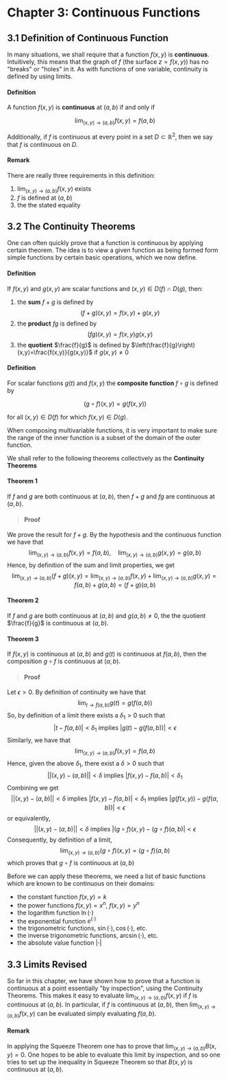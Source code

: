 # Chapter 3: Continuous Functions

## 3.1 Definition of Continuous Function

In many situations, we shall require that a function $f(x,y)$ is **continuous**. Intuitively, this means that the graph of $f$ (the surface $z=f(x,y)$) has no "breaks" or "holes" in it. As with functions of one variable, continuity is defined by using limits.

#### Definition

A function $f(x,y)$ is **continuous** at $(a,b)$ if and only if

$$\lim_{(x,y)\rightarrow (a,b)}f(x,y)=f(a,b)$$

Additionally, if $f$ is continuous at every point in a set $D\subset \mathbb{R}^2$, then we say that $f$ is continuous on $D$.

#### Remark

There are really three requirements in this definition:

1.	$\lim_{(x,y)\rightarrow (a,b)}f(x,y)$ exists
2.	$f$ is defined at $(a,b)$
3.	the the stated equality

## 3.2 The Continuity Theorems

One can often quickly prove that a function is continuous by applying certain theorem. The idea is to view a given function as being formed form simple functions by certain basic operations, which we now define.

#### Definition

If $f(x,y)$ and $g(x,y)$ are scalar functions and $(x,y)\in D(f)\cap D(g)$, then:

1.	the **sum** $f+g$ is defined by
	$$(f+g)(x,y)=f(x,y)+g(x,y)$$
2.	the **product** $fg$ is defined by
	$$(fg)(x,y)=f(x,y)g(x,y)$$
3.	the **quotient** $\frac{f}{g}$ is defined by
	$\left(\frac{f}{g}\right)(x,y)=\frac{f(x,y)}{g(x,y)}$ if $g(x,y)\neq 0$

#### Definition

For scalar functions $g(t)$ and $f(x,y)$ the **composite function** $f\circ g$ is defined by

$$(g\circ f)(x,y)=g(f(x,y))$$

for all $(x,y)\in D(f)$ for which $f(x,y)\in D(g)$.

When composing multivariable functions, it is very important to make sure the range of the inner function is a subset of the domain of the outer function.

We shall refer to the following theorems collectively as the **Continuity Theorems**

#### Theorem 1

If $f$ and $g$ are both continuous at $(a,b)$, then $f+g$ and $fg$ are continuous at $(a,b)$.

>#### Proof
We prove the result for $f+g$. By the hypothesis and the continuous function we have that
$$\lim_{(x,y)\rightarrow (a,b)}f(x,y)=f(a,b), \quad \lim_{(x,y)\rightarrow (a,b)}g(x,y)=g(a,b)$$
Hence, by definition of the sum and limit properties, we get
$$\lim_{(x,y)\rightarrow (a,b)}(f+g)(x,y)=\lim_{(x,y)\rightarrow (a,b)}f(x,y)+\lim_{(x,y)\rightarrow (a,b)}g(x,y)=f(a,b)+g(a,b)=(f+g)(a,b)$$

#### Theorem 2

If $f$ and $g$ are both continuous at $(a,b)$ and $g(a,b)\neq 0$, the the quotient $\frac{f}{g}$ is continuous at $(a,b)$.

#### Theorem 3

If $f(x,y)$ is continuous at $(a,b)$ and $g(t)$ is continuous at $f(a,b)$, then the composition $g\circ f$ is continuous at $(a,b)$.

>#### Proof
Let $\epsilon >0$. By definition of continuity we have that
$$\lim_{t\rightarrow f(a,b)}g(t)=g(f(a,b))$$
So, by definition of a limit there exists a $\delta_1>0$ such that
$$|t-f(a,b)|<\delta_1 \text{ implies } |g(t)-g(f(a,b))|<\epsilon$$
Similarly, we have that
$$\lim_{(x,y)\rightarrow (a,b)}f(x,y)=f(a,b)$$
Hence, given the above $\delta_1$, there exist a $\delta>0$ such that
$$||(x,y)-(a,b)||<\delta \text{ implies } |f(x,y)-f(a,b)|<\delta_1$$
Combining we get
$$||(x,y)-(a,b)||<\delta \text{ implies } |f(x,y)-f(a,b)|<\delta_1 \text{ implies } |g(f(x,y))-g(f(a,b))|<\epsilon$$
or equivalently,
$$||(x,y)-(a,b)||<\delta \text{ implies } |(g\circ f)(x,y)-(g\circ f)(a,b)|<\epsilon$$
Consequently, by definition of a limit,
$$\lim_{(x,y)\rightarrow (a,b)}(g\circ f)(x,y) =(g\circ f)(a,b)$$
which proves that $g\circ f$ is continuous at $(a, b)$

Before we can apply these theorems, we need a list of basic functions which are known to be continuous on their domains:

*	the constant function $f(x,y)=k$
*	the power functions $f(x,y)=x^n$, $f(x,y)=y^n$
*	the logarithm function $\ln(\cdot)$
*	the exponential function $e^(\cdot)$
*	the trigonometric functions, $\sin(\cdot), \cos(\cdot)$, etc.
*	the inverse trigonometric functions, $\arcsin(\cdot)$, etc.
*	the absolute value function $|\cdot|$

## 3.3 Limits Revised

So far in this chapter, we have shown how to prove that a function is continuous at a point essentially "by inspection", using the Continuity Theorems. This makes it easy to evaluate $\lim_{(x,y)\rightarrow (a,b)}f(x,y)$ if $f$ is continuous at $(a,b)$. In particular, if $f$ is continuous at $(a,b)$, then $\lim_{(x,y)\rightarrow (a,b)}f(x,y)$ can be evaluated simply evaluating $f(a,b)$.

#### Remark

In applying the Squeeze Theorem one has to prove that $\lim_{(x,y)\rightarrow (a,b)}B(x,y)=0$. One hopes to be able to evaluate this limit by inspection, and so one tries to set up the inequality in Squeeze Theorem so that $B(x,y)$ is continuous at $(a,b)$.

